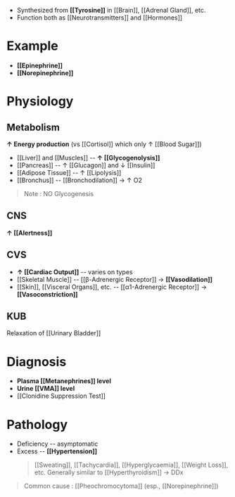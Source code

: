 - Synthesized from **[[Tyrosine]]** in [[Brain]], [[Adrenal Gland]], etc.
- Function both as [[Neurotransmitters]] and [[Hormones]]

# Example
- **[[Epinephrine]]**
- **[[Norepinephrine]]**

# Physiology
## Metabolism
**↑ Energy production** (vs [[Cortisol]] which only ↑ [[Blood Sugar]])
- [[Liver]] and [[Muscles]] -- **↑ [[Glycogenolysis]]**
- [[Pancreas]] -- ↑ [[Glucagon]] and ↓ [[Insulin]]
- [[Adipose Tissue]] -- ↑ [[Lipolysis]]
- [[Bronchus]] -- [[Bronchodilation]] → ↑ O2

> Note : NO Glycogenesis

## CNS
**↑ [[Alertness]]**

## CVS
- **↑ [[Cardiac Output]]** -- varies on types
- [[Skeletal Muscle]] -- [[β-Adrenergic Receptor]] → **[[Vasodilation]]**
- [[Skin]], [[Visceral Organs]], etc. -- [[α1-Adrenergic Receptor]] → **[[Vasoconstriction]]**

## KUB
Relaxation of [[Urinary Bladder]]

# Diagnosis
- **Plasma [[Metanephrines]] level**
- **Urine [[VMA]] level**
- [[Clonidine Suppression Test]]

# Pathology
- Deficiency -- asymptomatic
- Excess -- **[[Hypertension]]**
	> [[Sweating]], [[Tachycardia]], [[Hyperglycaemia]], [[Weight Loss]], etc. Generally similar to [[Hyperthyroidism]] → DDx

> Common cause : [[Pheochromocytoma]] (esp., [[Norepinephrine]])